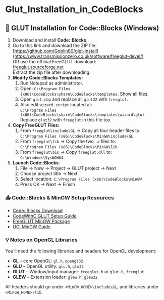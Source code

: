 # Glut_Installation_in_CodeBlocks

<h2>🔧 GLUT Installation for Code::Blocks (Windows)</h2>

<ol>
  <li>Download and install <strong>Code::Blocks</strong>.</li>
  <li>
    Go to this link and download the ZIP file:<br>
    <a href="https://www.transmissionzero.co.uk/software/freeglut-devel/" target="_blank">[https://github.com/Goblin80/glut-install](https://www.transmissionzero.co.uk/software/freeglut-devel/)</a><br>
    OR use the official FreeGLUT download:<br>
    <a href="http://freeglut.sourceforge.net/index.php" target="_blank">freeglut.sourceforge.net</a><br>
    Extract the zip file after downloading.
  </li>
  <li>
    <strong>Modify Code::Blocks Templates:</strong>
    <ol>
      <li>Run Notepad as administrator.</li>
      <li>Open: <code>C:\Program Files (x86)\CodeBlocks\share\CodeBlocks\templates</code>. Show all files.</li>
      <li>Open <code>glut.cbp</code> and replace all <code>glut32</code> with <code>freeglut</code>.</li>
      <li>Also edit <code>wizard.script</code> located at:<br>
        <code>C:\Program Files (x86)\CodeBlocks\share\CodeBlocks\templates\wizard\glut</code><br>
        Replace <code>glut32</code> with <code>freeglut</code> in this file too.
      </li>
    </ol>
  </li>
  <li>
    <strong>Copy FreeGLUT Files:</strong>
    <ol>
      <li>From <code>freeglut\include\GL</code> → Copy all four header files to:<br>
        <code>C:\Program Files (x86)\CodeBlocks\MinGW\include\GL</code>
      </li>
      <li>From <code>freeglut\lib</code> → Copy the two <code>.a</code> files to:<br>
        <code>C:\Program Files (x86)\CodeBlocks\MinGW\lib</code>
      </li>
      <li>From <code>freeglut\bin</code> → Copy <code>freeglut.dll</code> to:<br>
        <code>C:\Windows\SysWOW64</code>
      </li>
    </ol>
  </li>
  <li>
    <strong>Launch Code::Blocks</strong>:
    <ol>
      <li>File → New → Project → GLUT project → Next</li>
      <li>Choose project title → Next</li>
      <li>Select location: <code>C:\Program Files (x86)\CodeBlocks\MinGW</code></li>
      <li>Press OK → Next → Finish</li>
    </ol>
  </li>
</ol>

<h3>📥 Code::Blocks & MinGW Setup Resources</h3>
<ul>
  <li><a href="https://www.codeblocks.org/downloads" target="_blank">Code::Blocks Download</a></li>
  <li><a href="https://www.codewithc.com/how-to-setup-opengl-glut-in-codeblocks/" target="_blank">CodeWithC GLUT Setup Guide</a></li>
  <li><a href="http://www.transmissionzero.co.uk/software/freeglut-devel/" target="_blank">FreeGLUT MinGW Package</a></li>
  <li><a href="https://www.ics.uci.edu/~pattis/common/handouts/mingweclipse/mingw.html" target="_blank">UCI MinGW Guide</a></li>
</ul>

<h3>💡 Notes on OpenGL Libraries</h3>
<p>You’ll need the following libraries and headers for OpenGL development:</p>
<ul>
  <li><strong>GL</strong> – core OpenGL: <code>gl.h</code>, <code>opengl32</code></li>
  <li><strong>GLU</strong> – OpenGL utility: <code>glu.h</code>, <code>glu32</code></li>
  <li><strong>GLUT</strong> – Window/input manager: <code>freeglut.h</code> or <code>glut.h</code>, <code>freeglut</code></li>
  <li><strong>GLEW</strong> – Extension loader: <code>glew.h</code>, <code>glew32</code></li>
</ul>
<p>All headers should go under <code>&lt;MinGW_HOME&gt;\include\GL</code>, and libraries under <code>&lt;MinGW_HOME&gt;\lib</code>.</p>
